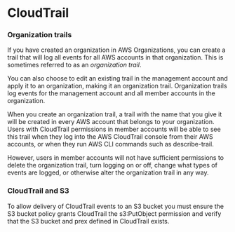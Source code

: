 # CloudTrail



### Organization trails

If you have created an organization in AWS Organizations, you can create a trail that will log all events for all AWS accounts in that organization. This is sometimes referred to as an _organization trail_.

You can also choose to edit an existing trail in the management account and apply it to an organization, making it an organization trail. Organization trails log events for the management account and all member accounts in the organization.

When you create an organization trail, a trail with the name that you give it will be created in every AWS account that belongs to your organization. Users with CloudTrail permissions in member accounts will be able to see this trail when they log into the AWS CloudTrail console from their AWS accounts, or when they run AWS CLI commands such as describe-trail.

However, users in member accounts will not have sufficient permissions to delete the organization trail, turn logging on or off, change what types of events are logged, or otherwise alter the organization trail in any way.

### CloudTrail and S3

To allow delivery of CloudTrail events to an S3 bucket you must ensure the S3 bucket policy grants CloudTrail the s3:PutObject permission and verify that the S3 bucket and prex defined in CloudTrail exists.
